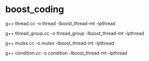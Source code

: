 # boost_coding

g++ thread.cc -o  thread -lboost_thread-mt -lpthread

g++ thread_group.cc -o  thread_group -lboost_thread-mt -lpthread

g++ mutex.cc -o mutex -lboost_thread-mt -lpthread

g++ condition.cc -o condition -lboost_thread-mt -lpthread
